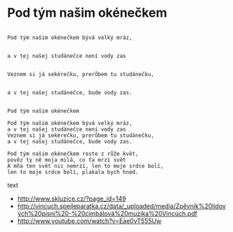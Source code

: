 
# Pod tým našim okénečkem

```

Pod tým našim okénečkem bývá velký mráz,


a v tej našej studánečce není vody zas


Veznem si já sekérečku, prerůbem tu studánečku,


a v tej našej studánečce, bude vody zas.


```


```
Pod tým našim okénečkem

Pod tým našim okénečkem bývá velký mráz,
a v tej našej studánečce není vody zas
Veznem si já sekérečku, prerůbem tu studánečku,
a v tej našej studánečce, bude vody zas.

Pod tým našim okénečkem roste z růže květ,
pověz ty ně moja milá, co ťa mrzí svět
A mňa ten svět nic nemrzí, len to moje srdce bolí,
len to moje srdce bolí, plakala bych hned.

```


text
* http://www.skluzice.cz/?page_id=149
* http://vincuch.spejleparatka.cz/data/_uploaded/media/Zpěvník%20lidových%20písní%20-%20cimbálová%20muzika%20Vincúch.pdf
* http://www.youtube.com/watch?v=Eae0vT555Uw

